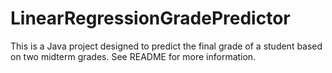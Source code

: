 # LinearRegressionGradePredictor
This is a Java project designed to predict the final grade of a student based on two midterm grades. See README for more information. 
